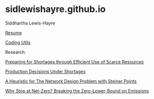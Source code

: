 # sidlewishayre.github.io
Siddhartha Lewis-Hayre 

[Resume](https://sidlewishayre.github.io/Siddhartha_Lewis-Hayre_Resume.pdf)

[Coding Utils](https://github.com/sidlewishayre/research_utils)

Research:

[Preparing for Shortages through Efficient Use of Scarce Resources](https://sidlewishayre.github.io/Preparing_for_Shortages.pdf)

[Production Decisions Under Shortages](https://sidlewishayre.github.io/Production_Under_Shortages.pdf)

[A Heuristic for The Network Design Problem with Steiner Points](https://sidlewishayre.github.io/Steiner_Points_ONDP.pdf)

[Why Stop at Net-Zero? Breaking the Zero-Lower-Bound on Emissions](https://sidlewishayre.github.io/Breaking_ZLB_Emissions.pdf)

